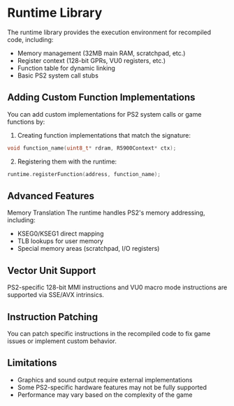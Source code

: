 # Runtime Library
The runtime library provides the execution environment for recompiled code, including:

* Memory management (32MB main RAM, scratchpad, etc.)
* Register context (128-bit GPRs, VU0 registers, etc.)
* Function table for dynamic linking
* Basic PS2 system call stubs

## Adding Custom Function Implementations
You can add custom implementations for PS2 system calls or game functions by:

1. Creating function implementations that match the signature:
```cpp
void function_name(uint8_t* rdram, R5900Context* ctx);
```

2. Registering them with the runtime:
```cpp
runtime.registerFunction(address, function_name);
```

## Advanced Features
Memory Translation
The runtime handles PS2's memory addressing, including:

* KSEG0/KSEG1 direct mapping
* TLB lookups for user memory
* Special memory areas (scratchpad, I/O registers)

## Vector Unit Support
PS2-specific 128-bit MMI instructions and VU0 macro mode instructions are supported via SSE/AVX intrinsics.

## Instruction Patching
You can patch specific instructions in the recompiled code to fix game issues or implement custom behavior.

## Limitations

* Graphics and sound output require external implementations
* Some PS2-specific hardware features may not be fully supported
* Performance may vary based on the complexity of the game